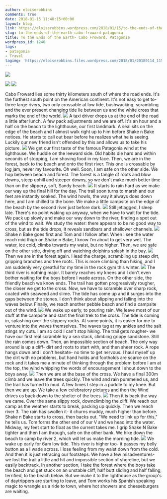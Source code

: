 ```yaml
---
author: eloiserobbins
comments: true
date: 2018-01-15 11:48:15+00:00
layout: blog
link: https://eloiserobbins.wordpress.com/2018/01/15/to-the-ends-of-the-earth-cabo-froward-patagonia/
slug: to-the-ends-of-the-earth-cabo-froward-patagonia
title: To the Ends of the Earth- Cabo Froward, Patagonia
wordpress_id: 1240
tags:
- patagonia
- Travel
tagimg: 'https://eloiserobbins.files.wordpress.com/2018/01/20180114_115231.jpg'
---
```


[![](https://eloiserobbins.files.wordpress.com/2018/01/20180111_143621.jpg)](https://eloiserobbins.files.wordpress.com/2018/01/20180111_143621.jpg)


[![](https://eloiserobbins.files.wordpress.com/2018/01/20180114_115231.jpg)](https://eloiserobbins.files.wordpress.com/2018/01/20180114_115231.jpg)
[![](https://eloiserobbins.files.wordpress.com/2018/01/20180111_143621.jpg)](https://eloiserobbins.files.wordpress.com/2018/01/20180111_143621.jpg)

Cabo Froward lies some thirty kilometers south of where the road ends. It's the furthest south point on the American continent. It's not easy to get to- three large rivers, two only crossable at low tide, bushwacking, scrambling and the ever present changing tide lie between us and the white cross that marks the end of the world.
[![](https://eloiserobbins.files.wordpress.com/2018/01/20180111_1412141.jpg)](https://eloiserobbins.files.wordpress.com/2018/01/20180111_1412141.jpg)
A taxi driver drops us at the end of the road a little after lunch. A few pack adjustments and we are off. It's an hour and a half on the beach to the lighthouse, our first landmark. A seal sits on the edge of the beach and I almost walk right up to him before Shake n Bake notices. He starts to call out bear before he realizes what he is seeing. Luckily our new friend isn't offended by this and allows us to take his picture.
[![](https://eloiserobbins.files.wordpress.com/2018/01/20180111_142719.jpg)](https://eloiserobbins.files.wordpress.com/2018/01/20180111_142719.jpg)
We get our first taste of the famous Patagonia wind at the lighthouse. We huddle on the leeward side. Old habits die hard and within seconds of stopping, I am shoving food in my face. Then, we are in the forest, back to the beach and onto the first river. This one is crossable by log jam, never my favourite. Oh well. Soon, I am safe on the other side. We hop between beach and forest. The forest is a tangle of roots and blow downs, steep uphill and steeper downs, so we don't make much better time than on the slippery, soft, Sandy beach.
[![](https://eloiserobbins.files.wordpress.com/2018/01/20180111_143600.jpg)](https://eloiserobbins.files.wordpress.com/2018/01/20180111_143600.jpg)
It starts to rain hard as we make our way up the final hill for the day. The trail soon turns to marsh and our feet are instantly soaked. The wind howls, the way it always does down here, and I am chilled to the bone. We make a little campsite on the edge of the beach by the second river just before dark. 
[![](https://eloiserobbins.files.wordpress.com/2018/01/20180111_152151.jpg)](https://eloiserobbins.files.wordpress.com/2018/01/20180111_152151.jpg)
Still jetlagged, I sleep late. There's no point waking up anyway, when we have to wait for the tide. We pack up slowly and make our way down to the river, finding a spot out of the wind to wait. We study the water: there appears to be no good way to cross, but as the tide drops, it reveals sandbars and shallower channels. 
[![](https://eloiserobbins.files.wordpress.com/2018/01/20180111_183745.jpg)](https://eloiserobbins.files.wordpress.com/2018/01/20180111_183745.jpg)
Shake n Bake goes first and Tom and I follow after. When I see the water reach mid thigh on Shake n Bake, I know I'm about to get very wet. The water, ice cold, climbs towards my waist, but no higher. Then, we are safe on the other side, drying off and watching dolphins splash in the bay.
[![](https://eloiserobbins.files.wordpress.com/2018/01/20180112_205617.jpg)](https://eloiserobbins.files.wordpress.com/2018/01/20180112_205617.jpg)
Then we are in the forest again. I lead the charge, scrambling up steep dirt, gripping branches and tree roots. This is more climbing than hiking, and I am suddenly very greatful for my time in the rock gym this winter.
[![](https://eloiserobbins.files.wordpress.com/2018/01/20180114_071418.jpg)](https://eloiserobbins.files.wordpress.com/2018/01/20180114_071418.jpg)
The third river is nothing major. It barely reaches my knees and I don't even bother waiting for the boys before I wade across. On the other side, the friendly beach we know ends. The trail has gotten progressively rougher, the closer we get to the cross. Now, we have to scramble over sharp rock, coated with seaweed and slime. The tide has come up and it surges into the gaps between the stones. I don't think about slipping and falling into the waves below. Finally, we reach another pebble beach and find a campsite out of the wind.
[![](https://eloiserobbins.files.wordpress.com/2018/01/20180113_115130.jpg)](https://eloiserobbins.files.wordpress.com/2018/01/20180113_115130.jpg)
We wake up early, to pouring rain. We leave most of our stuff at the campsite and start the final trek to the cross. The tide is coming in, splashing over the slippery rocks. At some points, it is easier for me to venture into the waves themselves. The waves tug at my ankles and the salt stings my cuts. I am so cold I can't stop hiking. The trail gets rougher- we have our first real scramble by a sea stack, climbing grippy sandstone. Still the rain comes down. Then, an impossible section of beach. The only way around is up a cliff- dirt and roots to start with, and then sheer rock. A rope hangs down and I don't hesitate- no time to get nervous. I haul myself up the dirt with no problems, but hand holds and footholds are scarce on the rock and it takes me a minute of thinking through the problem before I am at the top, the wind whipping the words of encouragement I shout down to the boys away.
[![](https://eloiserobbins.files.wordpress.com/2018/01/20180113_115032.jpg)](https://eloiserobbins.files.wordpress.com/2018/01/20180113_115032.jpg)
Then we are at the base of the cross. We have a final 300m climb and we leave the trees quickly. The wind and rain pummeled us, and the trail has turned to mud. A few times I step in a puddle to my knee. But then we are up. We take a few celebratory pictures and then the Wind drives us back down to the shelter of the trees.
[![](https://eloiserobbins.files.wordpress.com/2018/01/20180114_110730.jpg)](https://eloiserobbins.files.wordpress.com/2018/01/20180114_110730.jpg)
Then it is back the way we came. Over the same slippy rock, downclimbing the cliff. We reach our camp as the weather starts to break, packing up quickly. Then we reach river 3. The rain has swollen it- it churns muddy, much higher than before. Shake n Bake starts to cross, then backs out. "We need to link up for this," he tells us. Tom forms the other end of our V and we head into the water. Midway, my feet start to float as the current takes me. I grip Shake N Bake tighter and then I am through, safe on the other bank. We hike down the beach to camp by river 2, which will let us make the morning tide.
[![](https://eloiserobbins.files.wordpress.com/2018/01/20180114_115732.jpg)](https://eloiserobbins.files.wordpress.com/2018/01/20180114_115732.jpg)
We wake up early for 6am low tide. This river is higher too- it passes my belly button as a I wade across. I lose feeling from my waist down from the cold. And then it is just retracing our footsteps. We have a few misadventures- we lost the trail a little and hit and impossible section of shoreline, but we easily backtrack. In another section, I take the forest where the boys take the beach and get stuck on an unstable cliff, half butt sliding and half falling, terrified, to the beach below. But we make it to the lighthouse as the group's of daytrippers are starting to leave, and Tom works his Spanish speaking magic to wrangle us a ride to town, where hot showers and cheeseburgers are waiting.
